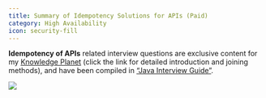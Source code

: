 ```yaml
---
title: Summary of Idempotency Solutions for APIs (Paid)
category: High Availability
icon: security-fill
---
```


**Idempotency of APIs** related interview questions are exclusive content for my [Knowledge Planet](https://javaguide.cn/about-the-author/zhishixingqiu-two-years.html) (click the link for detailed introduction and joining methods), and have been compiled in [“Java Interview Guide”](https://javaguide.cn/zhuanlan/java-mian-shi-zhi-bei.html).

![](https://oss.javaguide.cn/xingqiu/mianshizhibei-gaobingfa.png)

<!-- @include: @planet.snippet.md -->

<!-- @include: @article-footer.snippet.md -->
